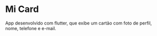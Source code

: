 # Mi Card

App desenvolvido com flutter, que exibe um cartão com foto de perfil, nome, telefone e e-mail.
